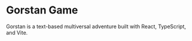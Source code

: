 # Gorstan Game

Gorstan is a text-based multiversal adventure built with React, TypeScript, and Vite.